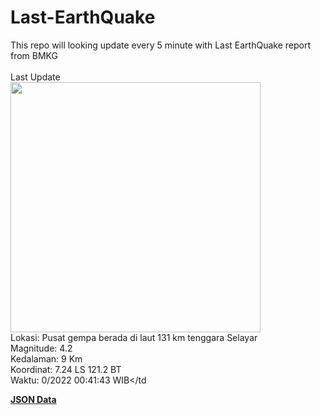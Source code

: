 # Last-EarthQuake
This repo will looking update every 5 minute with Last EarthQuake report from BMKG
<br>
<br>
Last Update
<br>
<img src="https://ews.bmkg.go.id/TEWS/data/20221028004143.mmi.jpg" width="400"/>
<br>
Lokasi: Pusat gempa berada di laut 131 km tenggara Selayar <br>
Magnitude: 4.2 <br>
Kedalaman: 9 Km <br>
Koordinat: 7.24 LS 121.2 BT <br>
Waktu: 0/2022 00:41:43 WIB</td <br>

<a href="./data/data.json">**JSON Data**</a>

